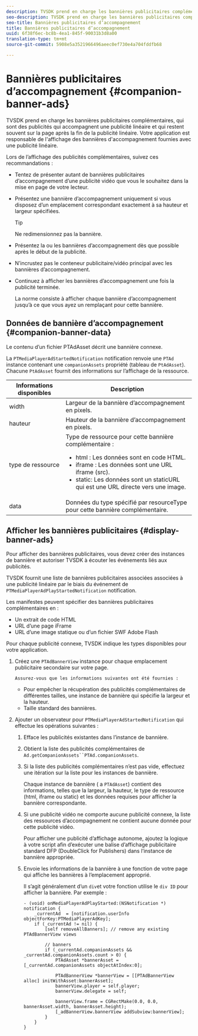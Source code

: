 ```yaml
---
description: TVSDK prend en charge les bannières publicitaires complémentaires, qui sont des publicités qui accompagnent une publicité linéaire et qui restent souvent sur la page après la fin de la publicité linéaire. Votre application est responsable de l'affichage des bannières d'accompagnement fournies avec une publicité linéaire.
seo-description: TVSDK prend en charge les bannières publicitaires complémentaires, qui sont des publicités qui accompagnent une publicité linéaire et qui restent souvent sur la page après la fin de la publicité linéaire. Votre application est responsable de l'affichage des bannières d'accompagnement fournies avec une publicité linéaire.
seo-title: Bannières publicitaires d’accompagnement
title: Bannières publicitaires d’accompagnement
uuid: 6f38f6ec-bc8b-4ea1-845f-90031b3d8a00
translation-type: tm+mt
source-git-commit: 5908e5a3521966496aeec0ef730e4a704fddfb68

---
```



# Bannières publicitaires d’accompagnement {#companion-banner-ads}

TVSDK prend en charge les bannières publicitaires complémentaires, qui sont des publicités qui accompagnent une publicité linéaire et qui restent souvent sur la page après la fin de la publicité linéaire. Votre application est responsable de l&#39;affichage des bannières d&#39;accompagnement fournies avec une publicité linéaire.

Lors de l’affichage des publicités complémentaires, suivez ces recommandations :

* Tentez de présenter autant de bannières publicitaires d’accompagnement d’une publicité vidéo que vous le souhaitez dans la mise en page de votre lecteur.
* Présentez une bannière d’accompagnement uniquement si vous disposez d’un emplacement correspondant exactement à sa hauteur et largeur spécifiées.

   >[!TIP]
   >
   >Ne redimensionnez pas la bannière.

* Présentez la ou les bannières d’accompagnement dès que possible après le début de la publicité.
* N’incrustez pas le conteneur publicitaire/vidéo principal avec les bannières d’accompagnement.
* Continuez à afficher les bannières d’accompagnement une fois la publicité terminée.

   La norme consiste à afficher chaque bannière d’accompagnement jusqu’à ce que vous ayez un remplaçant pour cette bannière.

## Données de bannière d’accompagnement {#companion-banner-data}

Le contenu d’un fichier PTAdAsset décrit une bannière connexe.

<!--<a id="section_D730B4FD6FD749E9860B6A07FC110552"></a>-->

La `PTMediaPlayerAdStartedNotification` notification renvoie une `PTAd` instance contenant une `companionAssets` propriété (tableau de `PtAdAsset`).
Chacune `PtAdAsset` fournit des informations sur l’affichage de la ressource.

<table id="table_760C885E2DCA4BE983CC57FDA7BD5B14"> 
 <thead> 
  <tr> 
   <th colname="col1" class="entry"> Informations disponibles </th> 
   <th colname="col2" class="entry"> Description </th> 
  </tr> 
 </thead>
 <tbody> 
  <tr> 
   <td colname="col1"> width </td> 
   <td colname="col2"> Largeur de la bannière d’accompagnement en pixels. </td> 
  </tr> 
  <tr> 
   <td colname="col1"> hauteur </td> 
   <td colname="col2"> Hauteur de la bannière d’accompagnement en pixels. </td> 
  </tr> 
  <tr> 
   <td colname="col1"> type de ressource </td> 
   <td colname="col2">Type de ressource pour cette bannière complémentaire : 
    <ul id="ul_A067787FE49E4B6095BE0AC1D447DBB3"> 
     <li id="li_02B7224C67004095B3F6E50FD21E507E">html : Les données sont en code HTML. </li> 
     <li id="li_5F37E14472424F808C6094F42009E676">iframe : Les données sont une URL iframe (src). </li> 
     <li id="li_76B945007CE842158B5125422765E0B2">static: Les données sont un staticURL qui est une URL directe vers une image. </li> 
    </ul> </td> 
  </tr> 
  <tr> 
   <td colname="col1"> data </td> 
   <td colname="col2"> Données du type spécifié par <span class="codeph"> resourceType</span> pour cette bannière complémentaire. </td> 
  </tr> 
 </tbody> 
</table>

## Afficher les bannières publicitaires {#display-banner-ads}

Pour afficher des bannières publicitaires, vous devez créer des instances de bannière et autoriser TVSDK à écouter les événements liés aux publicités.

TVSDK fournit une liste de bannières publicitaires associées associées à une publicité linéaire par le biais du événement de `PTMediaPlayerAdPlayStartedNotification` notification.

Les manifestes peuvent spécifier des bannières publicitaires complémentaires en :

* Un extrait de code HTML
* URL d’une page iFrame
* URL d’une image statique ou d’un fichier SWF Adobe Flash

Pour chaque publicité connexe, TVSDK indique les types disponibles pour votre application.

1. Créez une `PTAdBannerView` instance pour chaque emplacement publicitaire secondaire sur votre page.

       Assurez-vous que les informations suivantes ont été fournies :
   
   * Pour empêcher la récupération des publicités complémentaires de différentes tailles, une instance de bannière qui spécifie la largeur et la hauteur.
   * Taille standard des bannières.

1. Ajouter un observateur pour `PTMediaPlayerAdStartedNotification` qui effectue les opérations suivantes :
   1. Efface les publicités existantes dans l’instance de bannière.
   1. Obtient la liste des publicités complémentaires de `Ad.getCompanionAssets``PTAd.companionAssets`.
   1. Si la liste des publicités complémentaires n’est pas vide, effectuez une itération sur la liste pour les instances de bannière.

      Chaque instance de bannière ( a `PTAdAsset`) contient des informations, telles que la largeur, la hauteur, le type de ressource (html, iframe ou static) et les données requises pour afficher la bannière correspondante.
   1. Si une publicité vidéo ne comporte aucune publicité connexe, la liste des ressources d’accompagnement ne contient aucune donnée pour cette publicité vidéo.

      Pour afficher une publicité d’affichage autonome, ajoutez la logique à votre script afin d’exécuter une balise d’affichage publicitaire standard DFP (DoubleClick for Publishers) dans l’instance de bannière appropriée.
   1. Envoie les informations de la bannière à une fonction de votre page qui affiche les bannières à l’emplacement approprié.

      Il s’agit généralement d’un `div`et votre fonction utilise le `div ID` pour afficher la bannière. Par exemple :

      ```
      - (void) onMediaPlayerAdPlayStarted:(NSNotification *) notification { 
          _currentAd  = [notification.userInfo  objectForKey:PTMediaPlayerAdKey];  
          if (_currentAd != nil) { 
              [self removeAllBanners]; // remove any existing PTAdBannerView views 
      
              // banners 
              if (_currentAd.companionAssets && _currentAd.companionAssets.count > 0) { 
                  PTAdAsset *bannerAsset = [_currentAd.companionAssets objectAtIndex:0]; 
      
                  PTAdBannerView *bannerView = [[PTAdBannerView alloc] initWithAsset:bannerAsset];  
                  bannerView.player = self.player; 
                  bannerView.delegate = self; 
      
                  bannerView.frame = CGRectMake(0.0, 0.0, bannerAsset.width, bannerAsset.height);  
                  [_adBannerView.bannerView addSubview:bannerView]; 
              } 
          } 
      }
      ```
